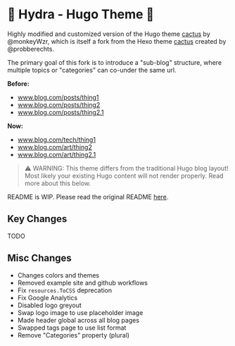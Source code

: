 # 🐲 Hydra - Hugo Theme 🎨

Highly modified and customized version of the Hugo theme [cactus](https://github.com/monkeyWzr/hugo-theme-cactus) by @monkeyWzr, which is itself a fork from the Hexo theme [cactus](https://github.com/probberechts/hexo-theme-cactus) created by @probberechts.

The primary goal of this fork is to introduce a "sub-blog" structure, where multiple topics or "categories" can co-under the same url.

**Before:**
- www.blog.com/posts/thing1
- www.blog.com/posts/thing2
- www.blog.com/posts/thing2.1

**Now:**
- www.blog.com/tech/thing1
- www.blog.com/art/thing2
- www.blog.com/art/thing2.1

> ⚠️ WARNING: This theme differs from the traditional Hugo blog layout! Most likely your existing Hugo content will not render properly. Read more about this below.

README is WIP. Please read the original README [here](/README.old.md).

## Key Changes
TODO

## Misc Changes
- Changes colors and themes
- Removed example site and github workflows
- Fix `resources.ToCSS` deprecation
- Fix Google Analytics
- Disabled logo greyout
- Swap logo image to use placeholder image
- Made header global across all blog pages
- Swapped tags page to use list format
- Remove "Categories" property (plural)
